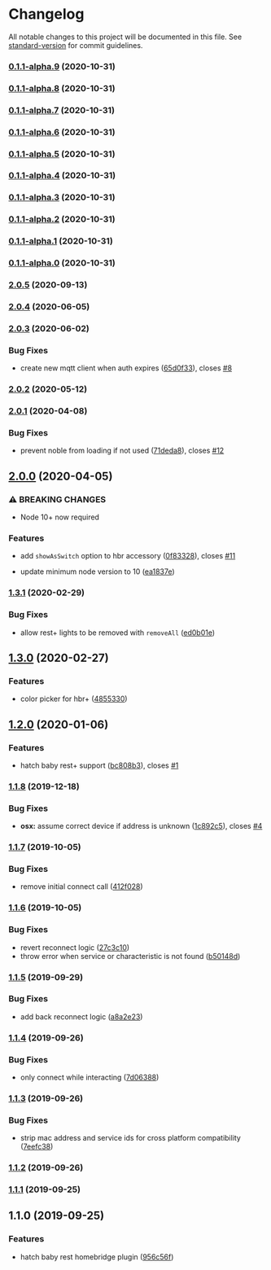 # Changelog

All notable changes to this project will be documented in this file. See [standard-version](https://github.com/conventional-changelog/standard-version) for commit guidelines.

### [0.1.1-alpha.9](https://github.com/ScottMacWatters/homebridge-hatch-baby-rest-volume/compare/v0.1.1-alpha.8...v0.1.1-alpha.9) (2020-10-31)

### [0.1.1-alpha.8](https://github.com/ScottMacWatters/homebridge-hatch-baby-rest-volume/compare/v0.1.1-alpha.7...v0.1.1-alpha.8) (2020-10-31)

### [0.1.1-alpha.7](https://github.com/ScottMacWatters/homebridge-hatch-baby-rest-volume/compare/v0.1.1-alpha.6...v0.1.1-alpha.7) (2020-10-31)

### [0.1.1-alpha.6](https://github.com/ScottMacWatters/homebridge-hatch-baby-rest-volume/compare/v0.1.1-alpha.5...v0.1.1-alpha.6) (2020-10-31)

### [0.1.1-alpha.5](https://github.com/ScottMacWatters/homebridge-hatch-baby-rest-volume/compare/v0.1.1-alpha.4...v0.1.1-alpha.5) (2020-10-31)

### [0.1.1-alpha.4](https://github.com/ScottMacWatters/homebridge-hatch-baby-rest-volume/compare/v0.1.1-alpha.3...v0.1.1-alpha.4) (2020-10-31)

### [0.1.1-alpha.3](https://github.com/ScottMacWatters/homebridge-hatch-baby-rest-volume/compare/v0.1.1-alpha.2...v0.1.1-alpha.3) (2020-10-31)

### [0.1.1-alpha.2](https://github.com/ScottMacWatters/homebridge-hatch-baby-rest-volume/compare/v0.1.1-alpha.1...v0.1.1-alpha.2) (2020-10-31)

### [0.1.1-alpha.1](https://github.com/ScottMacWatters/homebridge-hatch-baby-rest-volume/compare/v0.1.1-alpha.0...v0.1.1-alpha.1) (2020-10-31)

### [0.1.1-alpha.0](https://github.com/ScottMacWatters/homebridge-hatch-baby-rest-volume/compare/v2.0.5...v0.1.1-alpha.0) (2020-10-31)

### [2.0.5](https://github.com/dgreif/homebridge-hatch-baby-rest/compare/v2.0.4...v2.0.5) (2020-09-13)

### [2.0.4](https://github.com/dgreif/homebridge-hatch-baby-rest/compare/v2.0.3...v2.0.4) (2020-06-05)

### [2.0.3](https://github.com/dgreif/homebridge-hatch-baby-rest/compare/v2.0.2...v2.0.3) (2020-06-02)


### Bug Fixes

* create new mqtt client when auth expires ([65d0f33](https://github.com/dgreif/homebridge-hatch-baby-rest/commit/65d0f33ae62ef434daa9160451ede8b53102e226)), closes [#8](https://github.com/dgreif/homebridge-hatch-baby-rest/issues/8)

### [2.0.2](https://github.com/dgreif/homebridge-hatch-baby-rest/compare/v2.0.1...v2.0.2) (2020-05-12)

### [2.0.1](https://github.com/dgreif/homebridge-hatch-baby-rest/compare/v2.0.0...v2.0.1) (2020-04-08)


### Bug Fixes

* prevent noble from loading if not used ([71deda8](https://github.com/dgreif/homebridge-hatch-baby-rest/commit/71deda858423185f24d04e8434811214cb16105e)), closes [#12](https://github.com/dgreif/homebridge-hatch-baby-rest/issues/12)

## [2.0.0](https://github.com/dgreif/homebridge-hatch-baby-rest/compare/v1.3.1...v2.0.0) (2020-04-05)


### ⚠ BREAKING CHANGES

* Node 10+ now required

### Features

* add `showAsSwitch` option to hbr accessory ([0f83328](https://github.com/dgreif/homebridge-hatch-baby-rest/commit/0f833281ae06f50f031343dcae135bc4c53fd720)), closes [#11](https://github.com/dgreif/homebridge-hatch-baby-rest/issues/11)


* update minimum node version to 10 ([ea1837e](https://github.com/dgreif/homebridge-hatch-baby-rest/commit/ea1837e031f2324bc82b6e92fc47aafe70441351))

### [1.3.1](https://github.com/dgreif/homebridge-hatch-baby-rest/compare/v1.3.0...v1.3.1) (2020-02-29)


### Bug Fixes

* allow rest+ lights to be removed with `removeAll` ([ed0b01e](https://github.com/dgreif/homebridge-hatch-baby-rest/commit/ed0b01ebf94e41fb49f816a14a237f0474fc1d55))

## [1.3.0](https://github.com/dgreif/homebridge-hatch-baby-rest/compare/v1.2.0...v1.3.0) (2020-02-27)


### Features

* color picker for hbr+ ([4855330](https://github.com/dgreif/homebridge-hatch-baby-rest/commit/48553302174b77c8a6152d69f7eca07ee60156a8))

## [1.2.0](https://github.com/dgreif/homebridge-hatch-baby-rest/compare/v1.1.8...v1.2.0) (2020-01-06)


### Features

* hatch baby rest+ support ([bc808b3](https://github.com/dgreif/homebridge-hatch-baby-rest/commit/bc808b3f3943e6644b0c401944ae017a7f891ff0)), closes [#1](https://github.com/dgreif/homebridge-hatch-baby-rest/issues/1)

### [1.1.8](https://github.com/dgreif/homebridge-hatch-baby-rest/compare/v1.1.7...v1.1.8) (2019-12-18)


### Bug Fixes

* **osx:** assume correct device if address is unknown ([1c892c5](https://github.com/dgreif/homebridge-hatch-baby-rest/commit/1c892c5bcce13332dc215ed855a210ff23505b14)), closes [#4](https://github.com/dgreif/homebridge-hatch-baby-rest/issues/4)

### [1.1.7](https://github.com/dgreif/homebridge-hatch-baby-rest/compare/v1.1.6...v1.1.7) (2019-10-05)


### Bug Fixes

* remove initial connect call ([412f028](https://github.com/dgreif/homebridge-hatch-baby-rest/commit/412f028))

### [1.1.6](https://github.com/dgreif/homebridge-hatch-baby-rest/compare/v1.1.5...v1.1.6) (2019-10-05)


### Bug Fixes

* revert reconnect logic ([27c3c10](https://github.com/dgreif/homebridge-hatch-baby-rest/commit/27c3c10))
* throw error when service or characteristic is not found ([b50148d](https://github.com/dgreif/homebridge-hatch-baby-rest/commit/b50148d))

### [1.1.5](https://github.com/dgreif/homebridge-hatch-baby-rest/compare/v1.1.4...v1.1.5) (2019-09-29)


### Bug Fixes

* add back reconnect logic ([a8a2e23](https://github.com/dgreif/homebridge-hatch-baby-rest/commit/a8a2e23))

### [1.1.4](https://github.com/dgreif/homebridge-hatch-baby-rest/compare/v1.1.3...v1.1.4) (2019-09-26)


### Bug Fixes

* only connect while interacting ([7d06388](https://github.com/dgreif/homebridge-hatch-baby-rest/commit/7d06388))

### [1.1.3](https://github.com/dgreif/homebridge-hatch-baby-rest/compare/v1.1.2...v1.1.3) (2019-09-26)


### Bug Fixes

* strip mac address and service ids for cross platform compatibility ([7eefc38](https://github.com/dgreif/homebridge-hatch-baby-rest/commit/7eefc38))

### [1.1.2](https://github.com/dgreif/homebridge-hatch-baby-rest/compare/v1.1.1...v1.1.2) (2019-09-26)

### [1.1.1](https://github.com/dgreif/homebridge-hatch-baby-rest/compare/v1.1.0...v1.1.1) (2019-09-25)

## 1.1.0 (2019-09-25)


### Features

* hatch baby rest homebridge plugin ([956c56f](https://github.com/dgreif/homebridge-hatch-baby-rest/commit/956c56f))
